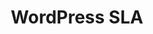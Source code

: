 ---
sku: wp-sla
title: 'WordPress SLA'
layout: "../../layouts/Service.astro"
description: We offer a servie level agreement so that we respond to any request right away.
price: 95
term: hour
---